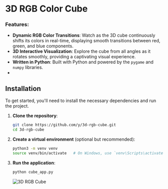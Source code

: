 
# **3D RGB Color Cube**

### Features:
- **Dynamic RGB Color Transitions**: Watch as the 3D cube continuously shifts its colors in real-time, displaying smooth transitions between red, green, and blue components.
- **3D Interactive Visualization**: Explore the cube from all angles as it rotates smoothly, providing a captivating visual experience.
- **Written in Python**: Built with Python and powered by the `pygame` and `numpy` libraries.
- 
## **Installation**

To get started, you'll need to install the necessary dependencies and run the project.

1. **Clone the repository**:
   ```bash
   git clone https://github.com/y/3d-rgb-cube.git
   cd 3d-rgb-cube
   ```

2. **Create a virtual environment** (optional but recommended):
   ```bash
   python3 -m venv venv
   source venv/bin/activate   # On Windows, use `venv\Scripts\activate`
   ```
   
4. **Run the application**:
   ```bash
   python cube_app.py
   ```

   ![3D RGB Cube]([https://example.com/path/to/your/image.png](https://cdn.discordapp.com/attachments/1323020379744239626/1323757484552486992/image.png?ex=6775acba&is=67745b3a&hm=21b9b0e7c1a0ced720364d949a2b0734bf750fe810251b753a24f064ef996394&))

